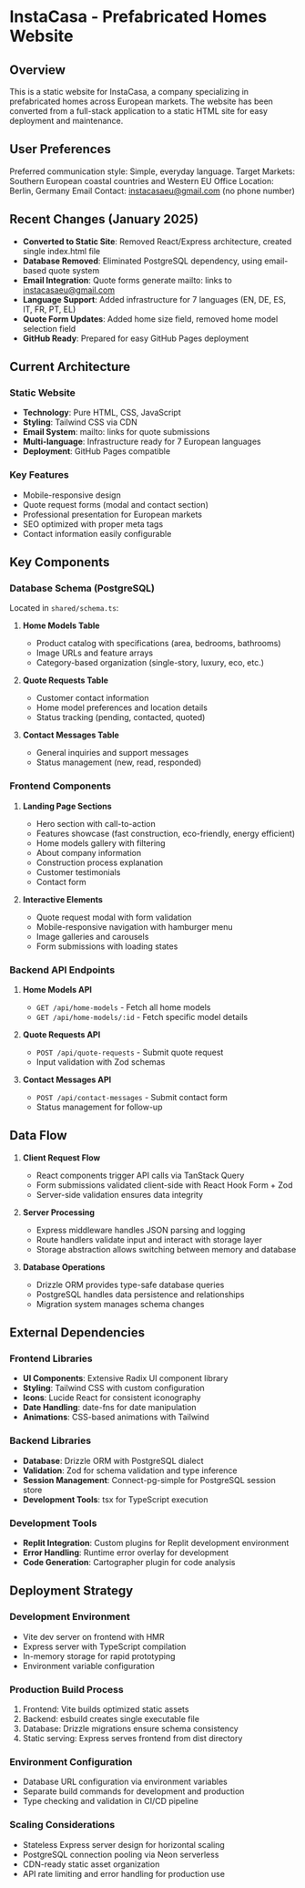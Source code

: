 # InstaCasa - Prefabricated Homes Website

## Overview

This is a static website for InstaCasa, a company specializing in prefabricated homes across European markets. The website has been converted from a full-stack application to a static HTML site for easy deployment and maintenance.

## User Preferences

Preferred communication style: Simple, everyday language.
Target Markets: Southern European coastal countries and Western EU
Office Location: Berlin, Germany
Email Contact: instacasaeu@gmail.com (no phone number)

## Recent Changes (January 2025)

- **Converted to Static Site**: Removed React/Express architecture, created single index.html file
- **Database Removed**: Eliminated PostgreSQL dependency, using email-based quote system
- **Email Integration**: Quote forms generate mailto: links to instacasaeu@gmail.com
- **Language Support**: Added infrastructure for 7 languages (EN, DE, ES, IT, FR, PT, EL)
- **Quote Form Updates**: Added home size field, removed home model selection field
- **GitHub Ready**: Prepared for easy GitHub Pages deployment

## Current Architecture

### Static Website
- **Technology**: Pure HTML, CSS, JavaScript
- **Styling**: Tailwind CSS via CDN
- **Email System**: mailto: links for quote submissions
- **Multi-language**: Infrastructure ready for 7 European languages
- **Deployment**: GitHub Pages compatible

### Key Features
- Mobile-responsive design
- Quote request forms (modal and contact section)
- Professional presentation for European markets
- SEO optimized with proper meta tags
- Contact information easily configurable

## Key Components

### Database Schema (PostgreSQL)
Located in `shared/schema.ts`:

1. **Home Models Table**
   - Product catalog with specifications (area, bedrooms, bathrooms)
   - Image URLs and feature arrays
   - Category-based organization (single-story, luxury, eco, etc.)

2. **Quote Requests Table**
   - Customer contact information
   - Home model preferences and location details
   - Status tracking (pending, contacted, quoted)

3. **Contact Messages Table**
   - General inquiries and support messages
   - Status management (new, read, responded)

### Frontend Components

1. **Landing Page Sections**
   - Hero section with call-to-action
   - Features showcase (fast construction, eco-friendly, energy efficient)
   - Home models gallery with filtering
   - About company information
   - Construction process explanation
   - Customer testimonials
   - Contact form

2. **Interactive Elements**
   - Quote request modal with form validation
   - Mobile-responsive navigation with hamburger menu
   - Image galleries and carousels
   - Form submissions with loading states

### Backend API Endpoints

1. **Home Models API**
   - `GET /api/home-models` - Fetch all home models
   - `GET /api/home-models/:id` - Fetch specific model details

2. **Quote Requests API**
   - `POST /api/quote-requests` - Submit quote request
   - Input validation with Zod schemas

3. **Contact Messages API**
   - `POST /api/contact-messages` - Submit contact form
   - Status management for follow-up

## Data Flow

1. **Client Request Flow**
   - React components trigger API calls via TanStack Query
   - Form submissions validated client-side with React Hook Form + Zod
   - Server-side validation ensures data integrity

2. **Server Processing**
   - Express middleware handles JSON parsing and logging
   - Route handlers validate input and interact with storage layer
   - Storage abstraction allows switching between memory and database

3. **Database Operations**
   - Drizzle ORM provides type-safe database queries
   - PostgreSQL handles data persistence and relationships
   - Migration system manages schema changes

## External Dependencies

### Frontend Libraries
- **UI Components**: Extensive Radix UI component library
- **Styling**: Tailwind CSS with custom configuration
- **Icons**: Lucide React for consistent iconography
- **Date Handling**: date-fns for date manipulation
- **Animations**: CSS-based animations with Tailwind

### Backend Libraries
- **Database**: Drizzle ORM with PostgreSQL dialect
- **Validation**: Zod for schema validation and type inference
- **Session Management**: Connect-pg-simple for PostgreSQL session store
- **Development Tools**: tsx for TypeScript execution

### Development Tools
- **Replit Integration**: Custom plugins for Replit development environment
- **Error Handling**: Runtime error overlay for development
- **Code Generation**: Cartographer plugin for code analysis

## Deployment Strategy

### Development Environment
- Vite dev server on frontend with HMR
- Express server with TypeScript compilation
- In-memory storage for rapid prototyping
- Environment variable configuration

### Production Build Process
1. Frontend: Vite builds optimized static assets
2. Backend: esbuild creates single executable file
3. Database: Drizzle migrations ensure schema consistency
4. Static serving: Express serves frontend from dist directory

### Environment Configuration
- Database URL configuration via environment variables
- Separate build commands for development and production
- Type checking and validation in CI/CD pipeline

### Scaling Considerations
- Stateless Express server design for horizontal scaling
- PostgreSQL connection pooling via Neon serverless
- CDN-ready static asset organization
- API rate limiting and error handling for production use